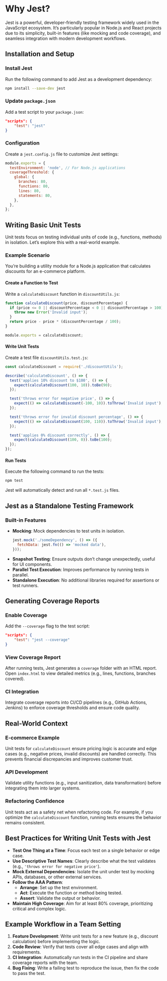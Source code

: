 # Why Jest?

Jest is a powerful, developer-friendly testing framework widely used in the JavaScript ecosystem. It’s particularly popular in Node.js and React projects due to its simplicity, built-in features (like mocking and code coverage), and seamless integration with modern development workflows.

## Installation and Setup

### Install Jest

Run the following command to add Jest as a development dependency:

```bash
npm install --save-dev jest
```

### Update `package.json`

Add a test script to your `package.json`:

```json
"scripts": {
    "test": "jest"
}
```

### Configuration

Create a `jest.config.js` file to customize Jest settings:

```javascript
module.exports = {
  testEnvironment: 'node', // For Node.js applications
  coverageThreshold: {
    global: {
      branches: 80,
      functions: 80,
      lines: 80,
      statements: 80,
    },
  },
};
```

## Writing Basic Unit Tests

Unit tests focus on testing individual units of code (e.g., functions, methods) in isolation. Let’s explore this with a real-world example.

### Example Scenario

You’re building a utility module for a Node.js application that calculates discounts for an e-commerce platform.

#### Create a Function to Test

Write a `calculateDiscount` function in `discountUtils.js`:

```javascript
function calculateDiscount(price, discountPercentage) {
  if (price <= 0 || discountPercentage < 0 || discountPercentage > 100) {
    throw new Error('Invalid input');
  }
  return price - price * (discountPercentage / 100);
}

module.exports = calculateDiscount;
```

#### Write Unit Tests

Create a test file `discountUtils.test.js`:

```javascript
const calculateDiscount = require('./discountUtils');

describe('calculateDiscount', () => {
  test('applies 10% discount to $100', () => {
    expect(calculateDiscount(100, 10)).toBe(90);
  });

  test('throws error for negative price', () => {
    expect(() => calculateDiscount(-100, 10)).toThrow('Invalid input');
  });

  test('throws error for invalid discount percentage', () => {
    expect(() => calculateDiscount(100, 110)).toThrow('Invalid input');
  });

  test('applies 0% discount correctly', () => {
    expect(calculateDiscount(100, 0)).toBe(100);
  });
});
```

#### Run Tests

Execute the following command to run the tests:

```bash
npm test
```

Jest will automatically detect and run all `*.test.js` files.

## Jest as a Standalone Testing Framework

### Built-in Features

- **Mocking**: Mock dependencies to test units in isolation.
  ```javascript
  jest.mock('./someDependency', () => ({
    fetchData: jest.fn(() => 'mocked data'),
  }));
  ```
- **Snapshot Testing**: Ensure outputs don’t change unexpectedly, useful for UI components.
- **Parallel Test Execution**: Improves performance by running tests in parallel.
- **Standalone Execution**: No additional libraries required for assertions or test runners.

## Generating Coverage Reports

### Enable Coverage

Add the `--coverage` flag to the test script:

```json
"scripts": {
    "test": "jest --coverage"
}
```

### View Coverage Report

After running tests, Jest generates a `coverage` folder with an HTML report. Open `index.html` to view detailed metrics (e.g., lines, functions, branches covered).

### CI Integration

Integrate coverage reports into CI/CD pipelines (e.g., GitHub Actions, Jenkins) to enforce coverage thresholds and ensure code quality.

## Real-World Context

### E-commerce Example

Unit tests for `calculateDiscount` ensure pricing logic is accurate and edge cases (e.g., negative prices, invalid discounts) are handled correctly. This prevents financial discrepancies and improves customer trust.

### API Development

Validate utility functions (e.g., input sanitization, data transformation) before integrating them into larger systems.

### Refactoring Confidence

Unit tests act as a safety net when refactoring code. For example, if you optimize the `calculateDiscount` function, running tests ensures the behavior remains consistent.

## Best Practices for Writing Unit Tests with Jest

- **Test One Thing at a Time**: Focus each test on a single behavior or edge case.
- **Use Descriptive Test Names**: Clearly describe what the test validates (e.g., `'throws error for negative price'`).
- **Mock External Dependencies**: Isolate the unit under test by mocking APIs, databases, or other external services.
- **Follow the AAA Pattern**:
  - **Arrange**: Set up the test environment.
  - **Act**: Execute the function or method being tested.
  - **Assert**: Validate the output or behavior.
- **Maintain High Coverage**: Aim for at least 80% coverage, prioritizing critical and complex logic.

## Example Workflow in a Team Setting

1. **Feature Development**: Write unit tests for a new feature (e.g., discount calculation) before implementing the logic.
2. **Code Review**: Verify that tests cover all edge cases and align with requirements.
3. **CI Integration**: Automatically run tests in the CI pipeline and share coverage reports with the team.
4. **Bug Fixing**: Write a failing test to reproduce the issue, then fix the code to pass the test.
